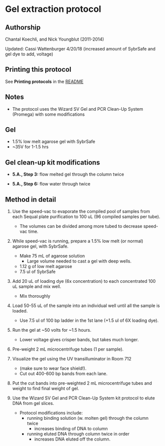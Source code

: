Gel extraction protocol
=======================

## Authorship

Chantal Koechli, and Nick Youngblut (2011-2014)

Updated: Cassi Wattenburger 4/20/18 (increased amount of SybrSafe and gel dye to add, voltage)


## Printing this protocol

See **Printing protocols** in the [README](../README.md#printing-protocols-conversion-of-protocols-to-pdf)

## Notes

* The protocol uses the Wizard SV Gel and PCR Clean-Up System (Promega) with
some modifications


## Gel

* 1.5% low melt agarose gel with SybrSafe
* ~35V for 1-1.5 hrs


## Gel clean-up kit modifications

* __5.A., Step 3:__ flow melted gel through the column twice

* __5.A., Step 6:__ flow water through twice


## Method in detail

1. Use the speed-vac to evaporate the compiled pool of samples from each
Sequal plate purification to 100 uL (96 compiled samples per tube). 
	* The volumes can be divided among more tubed to decrease speed-vac time.

1. While speed-vac is running, prepare a 1.5% low melt (or normal) agarose gel, with
SybrSafe. 
	* Make 75 mL of agarose solution
		* Large volume needed to cast a gel with deep wells. 
	* 1.12 g of low melt agarose
	* 7.5 ul of SybrSafe

1. Add 20 uL of loading dye (6x concentration) to each concentrated 100 uL sample and mix well. 
	* Mix thoroughly

1. Load 50-55 uL of the sample into an individual well until all the sample is loaded. 
	* Use 7.5 ul of 100 bp ladder in the 1st lane (+1.5 ul of 6X loading dye).

1. Run the gel at ~50 volts for ~1.5 hours.
	* Lower voltage gives crisper bands, but takes much longer.

1. Pre-weight 2 mL microcentrifuge tubes (1 per sample).

1. Visualize the gel using the UV transilluminator in Room 712
	* (make sure to wear face shield!).
	* Cut out 400-600 bp bands from each lane. 
	
1. Put the cut bands into pre-weighted 2 mL microcentrifuge tubes and weight to find
final weight of gel.

1. Use the Wizard SV Gel and PCR Clean-Up System kit protocol to elute DNA
from gel slices. 
	* Protocol modifications include:
		* running binding solution (w. molten gel) through the column twice
			* increases binding of DNA to column
		* running eluted DNA through column twice in order 
			* increases DNA eluted off the column.
